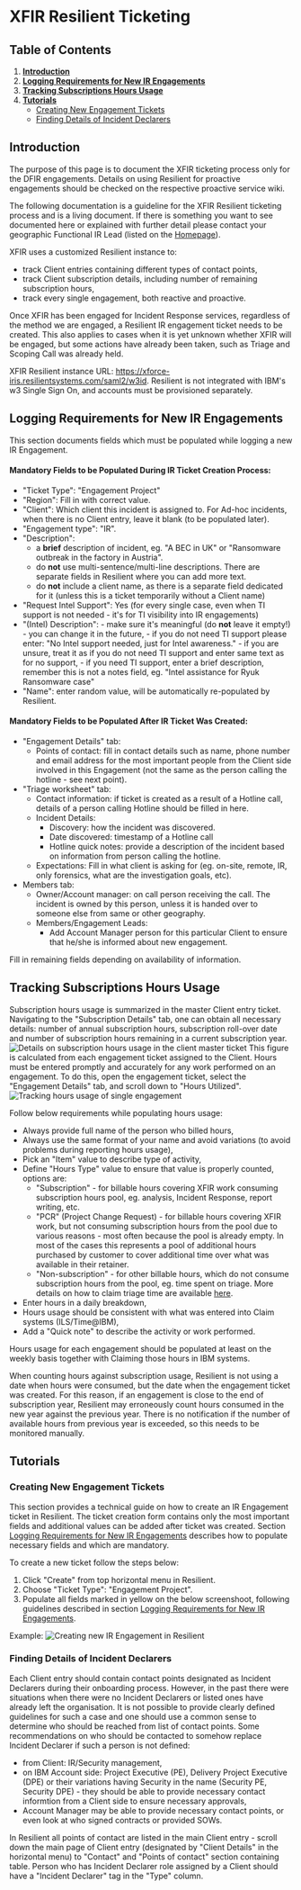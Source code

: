 # XFIR Resilient Ticketing

## Table of Contents
1. **[Introduction](#Introduction)**
2. **[Logging Requirements for New IR Engagements](#Logging-Requirements-for-New-IR-Engagements)**
3. **[Tracking Subscriptions Hours Usage](#Tracking-Subscriptions-Hours-Usage)**
4. **[Tutorials](#Tutorials)**
	- [Creating New Engagement Tickets](#Creating-New-Engagement-Tickets)
	- [Finding Details of Incident Declarers](#Finding-Details-of-Incident-Declarers)

## Introduction
The purpose of this page is to document the XFIR ticketing process only for the DFIR engagements. Details on using Resilient for proactive engagements should be checked on the respective proactive service wiki.

The following documentation is a guideline for the XFIR Resilient ticketing process and is a living document. If there is something you want to see documented here or explained with further detail please contact your geographic Functional IR Lead (listed on the [Homepage](Home.md)).

XFIR uses a customized Resilient instance to:
- track Client entries containing different types of contact points,
- track Client subscription details, including number of remaining subscription hours,
- track every single engagement, both reactive and proactive.

Once XFIR has been engaged for Incident Response services, regardless of the method we are engaged, a Resilient IR engagement ticket needs to be created. This also applies to cases when it is yet unknown whether XFIR will be engaged, but some actions have already been taken, such as Triage and Scoping Call was already held.

XFIR Resilient instance URL: https://xforce-iris.resilientsystems.com/saml2/w3id. Resilient is not integrated with IBM's w3 Single Sign On, and accounts must be provisioned separately.

## Logging Requirements for New IR Engagements
This section documents fields which must be populated while logging a new IR Engagement. 

#### Mandatory Fields to be Populated During IR Ticket Creation Process:
- "Ticket Type": "Engagement Project"
- "Region": Fill in with correct value.
- "Client": Which client this incident is assigned to. For Ad-hoc incidents, when there is no Client entry, leave it blank (to be populated later).
- "Engagement type": "IR".
- "Description":
	- a **brief** description of incident, eg. "A BEC in UK" or "Ransomware outbreak in the factory in Austria".
	- do **not** use multi-sentence/multi-line descriptions. There are separate fields in Resilient where you can add more text.
	- do **not** include a client name, as there is a separate field dedicated for it (unless this is a ticket temporarily without a Client name)
- "Request Intel Support": Yes (for every single case, even when TI support is not needed - it's for TI visibility into IR engagements)
- "(Intel) Description":
		- make sure it's meaningful (do **not** leave it empty!) - you can change it in the future,
		- if you do not need TI support please enter: "No Intel support needed, just for Intel awareness."
		- if you are unsure, treat it as if you do not need TI support and enter same text as for no support,
		- if you need TI support, enter a brief description, remember this is not a notes field, eg. "Intel assistance for Ryuk Ransomware case"
- "Name": enter random value, will be automatically re-populated by Resilient.

#### Mandatory Fields to be Populated After IR Ticket Was Created:
- "Engagement Details" tab:
	- Points of contact: fill in contact details such as name, phone number and email address for the most important people from  the Client side involved in this Engagement (not the same as the person calling the hotline - see next point).
- "Triage worksheet" tab:
	- Contact information: if ticket is created as a result of a Hotline call, details of a person calling Hotline should be filled in here.
	- Incident Details:
		- Discovery: how the incident was discovered.
		- Date discovered: timestamp of a Hotline call
		- Hotline quick notes: provide a description of the incident based on information from person calling the hotline.
	- Expectations: Fill in what client is asking for (eg. on-site, remote, IR, only forensics, what are the investigation goals, etc).
- Members tab:
	- Owner/Account manager: on call person receiving the call. The incident is owned by this person, unless it is handed over to someone else from same or other geography. 
	- Members/Engagement Leads: 
		- Add Account Manager person for this particular Client to ensure that he/she is informed about new engagement. 

Fill in remaining fields depending on availability of information.

## Tracking Subscriptions Hours Usage
Subscription hours usage is summarized in the master Client entry ticket. Navigating to the "Subscription Details" tab, one can obtain all necessary details: number of annual subscription hours, subscription roll-over date and number of subscription hours remaining in a current subscription year.
![Details on subscription hours usage in the client master ticket](screenshots/Resilient_tracking_subscription_hours_usage.png)
This figure is calculated from each engagement ticket assigned to the Client. Hours must be entered promptly and accurately for any work performed on an engagement. To do this, open the engagement ticket, select the "Engagement Details" tab, and scroll down to "Hours Utilized".
![Tracking hours usage of single engagement](screenshots/Resilient_tracking_hours_usage_in_engagement.png)

Follow below requirements while populating hours usage:
- Always provide full name of the person who billed hours,
- Always use the same format of your name and avoid variations (to avoid problems during reporting hours usage),
- Pick an "Item" value to describe type of activity,
- Define "Hours Type" value to ensure that value is properly counted, options are:
	- "Subscription" - for billable hours covering XFIR work consuming subscription hours pool, eg. analysis, Incident Response, report writing, etc.
	- "PCR" (Project Change Request) - for billable hours covering XFIR work, but not consuming subscription hours from the pool due to various reasons - most often because the pool is already empty. In most of the cases this represents a pool of additional hours purchased by customer to cover additional time over what was available in their retainer.
	- "Non-subscription" - for other billable hours, which do not consume subscription hours from the pool, eg. time spent on triage. More details on how to claim triage time are available [here](DFIR-Triage-Scoping.md#Claiming).
- Enter hours in a daily breakdown,
- Hours usage should be consistent with what was entered into Claim systems (ILS/Time@IBM),
- Add a "Quick note" to describe the activity or work performed.

Hours usage for each engagement should be populated at least on the weekly basis together with Claiming those hours in IBM systems.

When counting hours against subscription usage, Resilient is not using a date when hours were consumed, but the date when the engagement ticket was created. For this reason, if an engagement is close to the end of subscription year, Resilient may erroneously count hours consumed in the new year against the previous year. There is no notification if the number of available hours from previous year is exceeded, so this needs to be monitored manually.


## Tutorials

### Creating New Engagement Tickets
This section provides a technical guide on how to create an IR Engagement ticket in Resilient. The ticket creation form contains only the most important fields and additional values can be added after ticket was created. Section  [Logging Requirements for New IR Engagements](#Logging-Requirements-for-New-IR-Engagements) describes how to populate necessary fields and which are mandatory.

To create a new ticket follow the steps below:
 1. Click "Create" from top horizontal menu in Resilient.
 2. Choose "Ticket Type": "Engagement Project".
 3. Populate all fields marked in yellow on the below screenshoot, following guidelines described in section [Logging Requirements for New IR Engagements](#Logging-Requirements-for-New-IR-Engagements).

Example:
![Creating new IR Engagement in Resilient](screenshots/Resilient_New_IR_Engagement.png)

### Finding Details of Incident Declarers
Each Client entry should contain contact points designated as Incident Declarers during their onboarding process. However, in the past there were situations when there were no Incident Declarers or listed ones have already left the organisation. It is not possible to provide clearly defined guidelines for such a case and one should use a common sense to determine who should be reached from list of contact points. Some recommendations on who should be contacted to somehow replace Incident Declarer if such a person is not defined:
- from Client: IR/Security management,
- on IBM Account side: Project Executive (PE), Delivery Project Executive (DPE) or their variations having Security in the name (Security PE, Security DPE) - they should be able to provide necessary contact informtion from a Client side to ensure necessary approvals,
- Account Manager may be able to provide necessary contact points, or even look at who signed contracts or provided SOWs.

In Resilient all points of contact are listed in the main Client entry - scroll down the main page of Client entry (designated by "Client Details" in the horizontal menu) to "Contact" and "Points of contact" section containing table. Person who has Incident Declarer role assigned by a Client should have a "Incident Declarer" tag in the "Type" column. 
